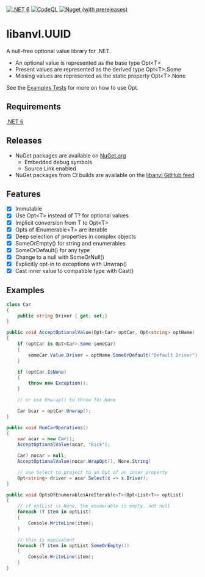[![.NET 6](https://github.com/libanvl/opt/actions/workflows/dotnet.yml/badge.svg)](https://github.com/libanvl/opt/actions/workflows/dotnet.yml)
[![CodeQL](https://github.com/libanvl/opt/actions/workflows/codeql-analysis.yml/badge.svg)](https://github.com/libanvl/opt/actions/workflows/codeql-analysis.yml)
[![Nuget (with prereleases)](https://img.shields.io/nuget/vpre/libanvl.opt?label=libanvl.opt)](https://www.nuget.org/packages/libanvl.opt/)

# libanvl.UUID

A null-free optional value library for .NET.

* An optional value is represented as the base type Opt&lt;T&gt;
* Present values are represented as the derived type Opt&lt;T&gt;.Some
* Missing values are represented as the static property Opt&lt;T&gt;.None

See the [Examples Tests](test/libanvl.Opt.Test/Examples.cs) for more on how to use Opt.

## Requirements

[.NET 6](https://dotnet.microsoft.com/download/dotnet/6.0)

## Releases

* NuGet packages are available on [NuGet.org](https://www.nuget.org/packages/libanvl.opt)
  * Embedded debug symbols
  * Source Link enabled
* NuGet packages from CI builds are available on the [libanvl GitHub feed](https://github.com/libanvl/opt/packages/)

## Features

- [X] Immutable
- [X] Use Opt&lt;T&gt; instead of T? for optional values 
- [X] Implicit conversion from T to Opt&lt;T&gt;
- [X] Opts of IEnumerable&lt;T&gt; are iterable
- [X] Deep selection of properties in complex objects
- [X] SomeOrEmpty() for string and enumerables
- [X] SomeOrDefault() for any type
- [X] Change to a null with SomeOrNull()
- [X] Explicitly opt-in to exceptions with Unwrap()
- [X] Cast inner value to compatible type with Cast() 

## Examples

```csharp
class Car
{
	public string Driver { get; set;}
}

public void AcceptOptionalValue(Opt<Car> optCar, Opt<string> optName)
{
	if (optCar is Opt<Car>.Some someCar)
	{
		someCar.Value.Driver = optName.SomeOrDefault("Default Driver");
	}

	if (optCar.IsNone)
	{
		throw new Exception();
	}

	// or use Unwrap() to throw for None

	Car bcar = optCar.Unwrap();
}

public void RunCarOperations()
{
	var acar = new Car();
	AcceptOptionalValue(acar, "Rick");

	Car? nocar = null;
	AcceptOptionalValue(nocar.WrapOpt(), None.String)

	// use Select to project to an Opt of an inner property
	Opt<string> driver = acar.Select(x => x.Driver);
}

public void OptsOfEnumerablesAreIterable<T>(Opt<List<T>> optList)
{
	// if optList is None, the enumerable is empty, not null
	foreach (T item in optList)
	{
		Console.WriteLine(item);
	}

	// this is equivalent
	foreach (T item in optList.SomeOrEmpty())
	{
		Console.WriteLine(item);
	}
}
```
